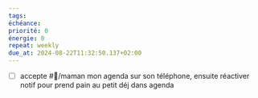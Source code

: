 ```yaml
---
tags:
échéance: 
priorité: 0
énergie: 0
repeat: weekly
due_at: 2024-08-22T11:32:50.137+02:00
---
```

- [ ] accepte #👤/maman mon agenda sur son téléphone, ensuite réactiver notif pour prend pain au petit déj dans agenda 